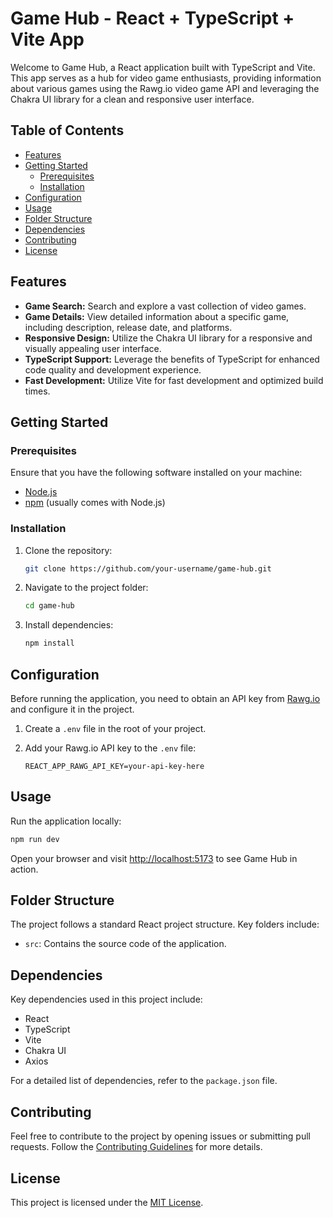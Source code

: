 # Game Hub - React + TypeScript + Vite App

Welcome to Game Hub, a React application built with TypeScript and Vite. This app serves as a hub for video game enthusiasts, providing information about various games using the Rawg.io video game API and leveraging the Chakra UI library for a clean and responsive user interface.

## Table of Contents

- [Features](#features)
- [Getting Started](#getting-started)
  - [Prerequisites](#prerequisites)
  - [Installation](#installation)
- [Configuration](#configuration)
- [Usage](#usage)
- [Folder Structure](#folder-structure)
- [Dependencies](#dependencies)
- [Contributing](#contributing)
- [License](#license)

## Features

- **Game Search:** Search and explore a vast collection of video games.
- **Game Details:** View detailed information about a specific game, including description, release date, and platforms.
- **Responsive Design:** Utilize the Chakra UI library for a responsive and visually appealing user interface.
- **TypeScript Support:** Leverage the benefits of TypeScript for enhanced code quality and development experience.
- **Fast Development:** Utilize Vite for fast development and optimized build times.

## Getting Started

### Prerequisites

Ensure that you have the following software installed on your machine:

- [Node.js](https://nodejs.org/)
- [npm](https://www.npmjs.com/) (usually comes with Node.js)

### Installation

1. Clone the repository:

   ```bash
   git clone https://github.com/your-username/game-hub.git
   ```

2. Navigate to the project folder:

   ```bash
   cd game-hub
   ```

3. Install dependencies:

   ```bash
   npm install
   ```

## Configuration

Before running the application, you need to obtain an API key from [Rawg.io](https://rawg.io/apidocs) and configure it in the project.

1. Create a `.env` file in the root of your project.
2. Add your Rawg.io API key to the `.env` file:

   ```env
   REACT_APP_RAWG_API_KEY=your-api-key-here
   ```

## Usage

Run the application locally:

```bash
npm run dev
```

Open your browser and visit [http://localhost:5173](http://localhost:5173) to see Game Hub in action.

## Folder Structure

The project follows a standard React project structure. Key folders include:

- `src`: Contains the source code of the application.

## Dependencies

Key dependencies used in this project include:

- React
- TypeScript
- Vite
- Chakra UI
- Axios

For a detailed list of dependencies, refer to the `package.json` file.

## Contributing

Feel free to contribute to the project by opening issues or submitting pull requests. Follow the [Contributing Guidelines](CONTRIBUTING.md) for more details.

## License

This project is licensed under the [MIT License](LICENSE).
